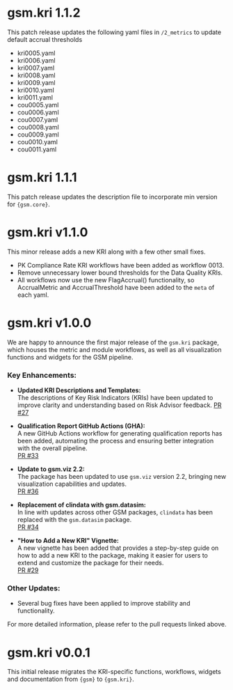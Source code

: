 # gsm.kri 1.1.2

This patch release updates the following yaml files in `/2_metrics` to update default accrual thresholds

- kri0005.yaml
- kri0006.yaml
- kri0007.yaml
- kri0008.yaml
- kri0009.yaml
- kri0010.yaml
- kri0011.yaml
- cou0005.yaml
- cou0006.yaml
- cou0007.yaml
- cou0008.yaml
- cou0009.yaml
- cou0010.yaml
- cou0011.yaml


# gsm.kri 1.1.1

This patch release updates the description file to incorporate min version for `{gsm.core}`.


# gsm.kri v1.1.0

This minor release adds a new KRI along with a few other small fixes.

- PK Compliance Rate KRI workflows have been added as workflow 0013.
- Remove unnecessary lower bound thresholds for the Data Quality KRIs.
- All workflows now use the new FlagAccrual() functionality, so AccrualMetric and AccrualThreshold have been added to the `meta` of each yaml.


# gsm.kri v1.0.0

We are happy to announce the first major release of the `gsm.kri` package, which houses the metric and module workflows, as well as all visualization functions and widgets for the GSM pipeline.

### Key Enhancements:
- **Updated KRI Descriptions and Templates:**  
  The descriptions of Key Risk Indicators (KRIs) have been updated to improve clarity and understanding based on Risk Advisor feedback.
  [PR #27](https://github.com/Gilead-BioStats/gsm.kri/pull/27)


- **Qualification Report GitHub Actions (GHA):**  
  A new GitHub Actions workflow for generating qualification reports has been added, automating the process and ensuring better integration with the overall pipeline.  
  [PR #33](https://github.com/Gilead-BioStats/gsm.kri/pull/33) 

- **Update to gsm.viz 2.2:**  
  The package has been updated to use `gsm.viz` version 2.2, bringing new visualization capabilities and updates.  
  [PR #36](https://github.com/Gilead-BioStats/gsm.kri/pull/36)

- **Replacement of clindata with gsm.datasim:**  
  In line with updates across other GSM packages, `clindata` has been replaced with the `gsm.datasim` package.  
  [PR #34](https://github.com/Gilead-BioStats/gsm.kri/pull/34)

- **"How to Add a New KRI" Vignette:**  
  A new vignette has been added that provides a step-by-step guide on how to add a new KRI to the package, making it easier for users to extend and customize the package for their needs.  
  [PR #29](https://github.com/Gilead-BioStats/gsm.kri/pull/29)

### Other Updates:
- Several bug fixes have been applied to improve stability and functionality.

For more detailed information, please refer to the pull requests linked above.


# gsm.kri v0.0.1

This initial release migrates the KRI-specific functions, workflows, widgets and documentation from `{gsm}` to `{gsm.kri}`.
